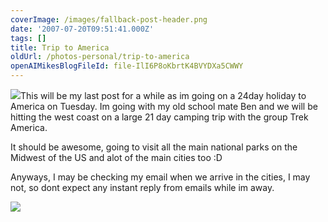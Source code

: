 ```yaml
---
coverImage: /images/fallback-post-header.png
date: '2007-07-20T09:51:41.000Z'
tags: []
title: Trip to America
oldUrl: /photos-personal/trip-to-america
openAIMikesBlogFileId: file-IlI6P8oKbrtK4BVYDXa5CWWY
---
```


![](https://www.trekamerica.com/images/map_w3.jpg)This will be my last post for a while as im going on a 24day holiday to America on Tuesday. Im going with my old school mate Ben and we will be hitting the west coast on a large 21 day camping trip with the group Trek America.

<!-- more -->

It should be awesome, going to visit all the main national parks on the Midwest of the US and alot of the main cities too :D

Anyways, I may be checking my email when we arrive in the cities, I may not, so dont expect any instant reply from emails while im away.

![](https://www.trekamerica.com/images/w3.jpg)
